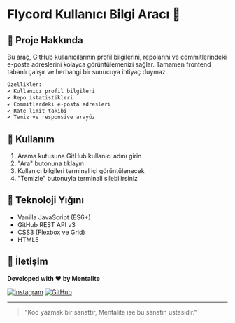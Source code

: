 # Flycord Kullanıcı Bilgi Aracı 🚀

## 📌 Proje Hakkında
Bu araç, GitHub kullanıcılarının profil bilgilerini, repolarını ve commitlerindeki e-posta adreslerini kolayca görüntülemenizi sağlar. Tamamen frontend tabanlı çalışır ve herhangi bir sunucuya ihtiyaç duymaz.

```bash
Özellikler:
✔️ Kullanıcı profil bilgileri
✔️ Repo istatistikleri
✔️ Commitlerdeki e-posta adresleri
✔️ Rate limit takibi
✔️ Temiz ve responsive arayüz
```

## 🌟 Kullanım
1. Arama kutusuna GitHub kullanıcı adını girin
2. "Ara" butonuna tıklayın
3. Kullanıcı bilgileri terminal içi görüntülenecek
4. "Temizle" butonuyla terminali silebilirsiniz

## 🧠 Teknoloji Yığını
- Vanilla JavaScript (ES6+)
- GitHub REST API v3
- CSS3 (Flexbox ve Grid)
- HTML5

## 💌 İletişim
**Developed with ❤️ by Mentalite**

[![Instagram](https://img.shields.io/badge/Instagram-%40mentalitexyz-E4405F?logo=instagram&logoColor=white)](https://instagram.com/mentalitexyz)
[![GitHub](https://img.shields.io/badge/GitHub-%40mentalitexd-181717?logo=github&logoColor=white)](https://github.com/mentalitexd)

---

> "Kod yazmak bir sanattır, Mentalite ise bu sanatın ustasıdır."
